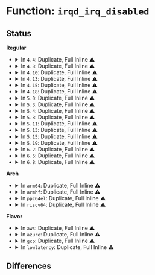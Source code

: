 # Function: <code>irqd_irq_disabled</code>

## Status
<b>Regular</b>
<ul>
<li>
<details>
<summary>In <code>4.4</code>: Duplicate, Full Inline ⚠️</summary>

**Collision:** Static Duplication

**Inline:** Full

**Transformation:** False

**Instances:**

```
In kernel/irq/manage.c (ffffffff810dba61)
Location: include/linux/irq.h:267
Inline: True
```
```
In kernel/irq/spurious.c (ffffffff810dd233)
Location: include/linux/irq.h:267
Inline: True
Inline callers:
  - kernel/irq/spurious.c:try_one_irq
```
```
In kernel/irq/chip.c (ffffffff810ddbdd)
Location: include/linux/irq.h:267
Inline: True
Inline callers:
  - kernel/irq/chip.c:handle_simple_irq
  - kernel/irq/chip.c:handle_fasteoi_irq
  - kernel/irq/chip.c:handle_fasteoi_irq
  - kernel/irq/chip.c:handle_nested_irq
  - kernel/irq/chip.c:handle_level_irq
  - kernel/irq/chip.c:handle_level_irq
  - kernel/irq/chip.c:handle_edge_irq
  - kernel/irq/chip.c:handle_edge_irq
  - kernel/irq/chip.c:handle_edge_irq
  - kernel/irq/chip.c:irq_cpu_online
  - kernel/irq/chip.c:irq_cpu_offline
```
```
In kernel/irq/migration.c (0)
Location: include/linux/irq.h:267
Inline: True
```
</details>
</li>
<li>
<details>
<summary>In <code>4.8</code>: Duplicate, Full Inline ⚠️</summary>

**Collision:** Static Duplication

**Inline:** Full

**Transformation:** False

**Instances:**

```
In kernel/irq/manage.c (ffffffff810e0d94)
Location: include/linux/irq.h:275
Inline: True
```
```
In kernel/irq/spurious.c (ffffffff810e29d9)
Location: include/linux/irq.h:275
Inline: True
Inline callers:
  - kernel/irq/spurious.c:try_one_irq
```
```
In kernel/irq/chip.c (ffffffff810e42a1)
Location: include/linux/irq.h:275
Inline: True
Inline callers:
  - kernel/irq/chip.c:irq_cpu_offline
  - kernel/irq/chip.c:irq_cpu_online
  - kernel/irq/chip.c:handle_edge_irq
  - kernel/irq/chip.c:handle_edge_irq
  - kernel/irq/chip.c:handle_edge_irq
  - kernel/irq/chip.c:handle_fasteoi_irq
  - kernel/irq/chip.c:handle_fasteoi_irq
  - kernel/irq/chip.c:handle_level_irq
  - kernel/irq/chip.c:handle_level_irq
  - kernel/irq/chip.c:handle_simple_irq
  - kernel/irq/chip.c:handle_nested_irq
```
```
In kernel/irq/migration.c (0)
Location: include/linux/irq.h:275
Inline: True
```
```
In drivers/xen/events/events_base.c (0)
Location: include/linux/irq.h:275
Inline: True
```
</details>
</li>
<li>
<details>
<summary>In <code>4.10</code>: Duplicate, Full Inline ⚠️</summary>

**Collision:** Static Duplication

**Inline:** Full

**Transformation:** False

**Instances:**

```
In kernel/irq/manage.c (ffffffff810e7ce4)
Location: include/linux/irq.h:277
Inline: True
```
```
In kernel/irq/spurious.c (ffffffff810e92f2)
Location: include/linux/irq.h:277
Inline: True
Inline callers:
  - kernel/irq/spurious.c:try_one_irq
```
```
In kernel/irq/chip.c (ffffffff810eab41)
Location: include/linux/irq.h:277
Inline: True
Inline callers:
  - kernel/irq/chip.c:irq_cpu_offline
  - kernel/irq/chip.c:irq_cpu_online
  - kernel/irq/chip.c:handle_edge_irq
  - kernel/irq/chip.c:handle_edge_irq
  - kernel/irq/chip.c:handle_edge_irq
  - kernel/irq/chip.c:handle_fasteoi_irq
  - kernel/irq/chip.c:handle_fasteoi_irq
  - kernel/irq/chip.c:handle_level_irq
  - kernel/irq/chip.c:handle_level_irq
  - kernel/irq/chip.c:handle_simple_irq
  - kernel/irq/chip.c:handle_nested_irq
```
```
In kernel/irq/migration.c (0)
Location: include/linux/irq.h:277
Inline: True
```
```
In drivers/xen/events/events_base.c (0)
Location: include/linux/irq.h:277
Inline: True
```
</details>
</li>
<li>
<details>
<summary>In <code>4.13</code>: Duplicate, Full Inline ⚠️</summary>

**Collision:** Static Duplication

**Inline:** Full

**Transformation:** False

**Instances:**

```
In kernel/irq/manage.c (ffffffff810e6ba4)
Location: include/linux/irq.h:305
Inline: True
```
```
In kernel/irq/spurious.c (ffffffff810e87c7)
Location: include/linux/irq.h:305
Inline: True
Inline callers:
  - kernel/irq/spurious.c:try_one_irq
```
```
In kernel/irq/chip.c (ffffffff810ea23e)
Location: include/linux/irq.h:305
Inline: True
Inline callers:
  - kernel/irq/chip.c:irq_cpu_offline
  - kernel/irq/chip.c:irq_cpu_online
  - kernel/irq/chip.c:handle_edge_irq
  - kernel/irq/chip.c:handle_edge_irq
  - kernel/irq/chip.c:handle_fasteoi_irq
  - kernel/irq/chip.c:handle_level_irq
  - kernel/irq/chip.c:handle_level_irq
  - kernel/irq/chip.c:handle_simple_irq
  - kernel/irq/chip.c:handle_nested_irq
```
```
In kernel/irq/migration.c (0)
Location: include/linux/irq.h:305
Inline: True
```
```
In drivers/xen/events/events_base.c (0)
Location: include/linux/irq.h:305
Inline: True
```
</details>
</li>
<li>
<details>
<summary>In <code>4.15</code>: Duplicate, Full Inline ⚠️</summary>

**Collision:** Static Duplication

**Inline:** Full

**Transformation:** False

**Instances:**

```
In kernel/irq/manage.c (ffffffff810eee64)
Location: include/linux/irq.h:317
Inline: True
```
```
In kernel/irq/spurious.c (ffffffff810f0b97)
Location: include/linux/irq.h:317
Inline: True
Inline callers:
  - kernel/irq/spurious.c:try_one_irq
```
```
In kernel/irq/chip.c (ffffffff810f27c1)
Location: include/linux/irq.h:317
Inline: True
Inline callers:
  - kernel/irq/chip.c:irq_cpu_offline
  - kernel/irq/chip.c:irq_cpu_online
  - kernel/irq/chip.c:handle_edge_irq
  - kernel/irq/chip.c:handle_edge_irq
  - kernel/irq/chip.c:handle_fasteoi_irq
  - kernel/irq/chip.c:handle_level_irq
  - kernel/irq/chip.c:handle_level_irq
  - kernel/irq/chip.c:handle_simple_irq
  - kernel/irq/chip.c:handle_nested_irq
```
```
In kernel/irq/migration.c (0)
Location: include/linux/irq.h:317
Inline: True
```
```
In drivers/xen/events/events_base.c (0)
Location: include/linux/irq.h:317
Inline: True
```
</details>
</li>
<li>
<details>
<summary>In <code>4.18</code>: Duplicate, Full Inline ⚠️</summary>

**Collision:** Static Duplication

**Inline:** Full

**Transformation:** False

**Instances:**

```
In kernel/irq/manage.c (ffffffff810f8244)
Location: include/linux/irq.h:312
Inline: True
Inline callers:
  - kernel/irq/manage.c:__irq_set_trigger
```
```
In kernel/irq/spurious.c (ffffffff810f8fe5)
Location: include/linux/irq.h:312
Inline: True
Inline callers:
  - kernel/irq/spurious.c:try_one_irq
  - kernel/irq/spurious.c:irq_wait_for_poll
```
```
In kernel/irq/chip.c (ffffffff810faba1)
Location: include/linux/irq.h:312
Inline: True
Inline callers:
  - kernel/irq/chip.c:irq_cpu_offline
  - kernel/irq/chip.c:irq_cpu_online
  - kernel/irq/chip.c:handle_edge_irq
  - kernel/irq/chip.c:handle_edge_irq
  - kernel/irq/chip.c:handle_edge_irq
  - kernel/irq/chip.c:handle_fasteoi_irq
  - kernel/irq/chip.c:handle_fasteoi_irq
  - kernel/irq/chip.c:handle_level_irq
  - kernel/irq/chip.c:handle_level_irq
  - kernel/irq/chip.c:handle_untracked_irq
  - kernel/irq/chip.c:handle_simple_irq
  - kernel/irq/chip.c:handle_nested_irq
```
```
In kernel/irq/migration.c (ffffffff810ff400)
Location: include/linux/irq.h:312
Inline: True
Inline callers:
  - kernel/irq/migration.c:__irq_move_irq
```
```
In drivers/xen/events/events_base.c (ffffffff815f5fc4)
Location: include/linux/irq.h:312
Inline: True
Inline callers:
  - drivers/xen/events/events_base.c:ack_dynirq
  - drivers/xen/events/events_base.c:eoi_pirq
```
</details>
</li>
<li>
<details>
<summary>In <code>5.0</code>: Duplicate, Full Inline ⚠️</summary>

**Collision:** Static Duplication

**Inline:** Full

**Transformation:** False

**Instances:**

```
In kernel/irq/manage.c (ffffffff811039e4)
Location: include/linux/irq.h:313
Inline: True
Inline callers:
  - kernel/irq/manage.c:__irq_set_trigger
```
```
In kernel/irq/spurious.c (ffffffff81104785)
Location: include/linux/irq.h:313
Inline: True
Inline callers:
  - kernel/irq/spurious.c:try_one_irq
  - kernel/irq/spurious.c:irq_wait_for_poll
```
```
In kernel/irq/chip.c (ffffffff81106361)
Location: include/linux/irq.h:313
Inline: True
Inline callers:
  - kernel/irq/chip.c:irq_cpu_offline
  - kernel/irq/chip.c:irq_cpu_online
  - kernel/irq/chip.c:handle_edge_irq
  - kernel/irq/chip.c:handle_edge_irq
  - kernel/irq/chip.c:handle_edge_irq
  - kernel/irq/chip.c:handle_fasteoi_irq
  - kernel/irq/chip.c:handle_fasteoi_irq
  - kernel/irq/chip.c:handle_level_irq
  - kernel/irq/chip.c:handle_level_irq
  - kernel/irq/chip.c:handle_untracked_irq
  - kernel/irq/chip.c:handle_simple_irq
  - kernel/irq/chip.c:handle_nested_irq
```
```
In kernel/irq/migration.c (ffffffff8110abe0)
Location: include/linux/irq.h:313
Inline: True
Inline callers:
  - kernel/irq/migration.c:__irq_move_irq
```
```
In drivers/xen/events/events_base.c (ffffffff81611084)
Location: include/linux/irq.h:313
Inline: True
Inline callers:
  - drivers/xen/events/events_base.c:ack_dynirq
  - drivers/xen/events/events_base.c:eoi_pirq
```
</details>
</li>
<li>
<details>
<summary>In <code>5.3</code>: Duplicate, Full Inline ⚠️</summary>

**Collision:** Static Duplication

**Inline:** Full

**Transformation:** False

**Instances:**

```
In kernel/irq/manage.c (ffffffff8110c430)
Location: include/linux/irq.h:313
Inline: True
Inline callers:
  - kernel/irq/manage.c:__irq_set_trigger
```
```
In kernel/irq/spurious.c (ffffffff8110d9a7)
Location: include/linux/irq.h:313
Inline: True
Inline callers:
  - kernel/irq/spurious.c:try_one_irq
  - kernel/irq/spurious.c:irq_wait_for_poll
```
```
In kernel/irq/chip.c (ffffffff8110f921)
Location: include/linux/irq.h:313
Inline: True
Inline callers:
  - kernel/irq/chip.c:irq_cpu_offline
  - kernel/irq/chip.c:irq_cpu_online
  - kernel/irq/chip.c:handle_edge_irq
  - kernel/irq/chip.c:handle_edge_irq
  - kernel/irq/chip.c:handle_edge_irq
  - kernel/irq/chip.c:handle_fasteoi_irq
  - kernel/irq/chip.c:handle_fasteoi_irq
  - kernel/irq/chip.c:handle_level_irq
  - kernel/irq/chip.c:handle_level_irq
  - kernel/irq/chip.c:handle_untracked_irq
  - kernel/irq/chip.c:handle_simple_irq
  - kernel/irq/chip.c:handle_nested_irq
```
```
In kernel/irq/migration.c (ffffffff81114290)
Location: include/linux/irq.h:313
Inline: True
Inline callers:
  - kernel/irq/migration.c:__irq_move_irq
```
```
In drivers/xen/events/events_base.c (ffffffff81644df5)
Location: include/linux/irq.h:313
Inline: True
Inline callers:
  - drivers/xen/events/events_base.c:ack_dynirq
  - drivers/xen/events/events_base.c:eoi_pirq
```
</details>
</li>
<li>
<details>
<summary>In <code>5.4</code>: Duplicate, Full Inline ⚠️</summary>

**Collision:** Static Duplication

**Inline:** Full

**Transformation:** False

**Instances:**

```
In kernel/irq/manage.c (ffffffff81118810)
Location: include/linux/irq.h:316
Inline: True
Inline callers:
  - kernel/irq/manage.c:__irq_set_trigger
```
```
In kernel/irq/spurious.c (ffffffff81119c67)
Location: include/linux/irq.h:316
Inline: True
Inline callers:
  - kernel/irq/spurious.c:try_one_irq
  - kernel/irq/spurious.c:irq_wait_for_poll
```
```
In kernel/irq/chip.c (ffffffff8111bbe1)
Location: include/linux/irq.h:316
Inline: True
Inline callers:
  - kernel/irq/chip.c:irq_cpu_offline
  - kernel/irq/chip.c:irq_cpu_online
  - kernel/irq/chip.c:handle_edge_irq
  - kernel/irq/chip.c:handle_edge_irq
  - kernel/irq/chip.c:handle_edge_irq
  - kernel/irq/chip.c:handle_fasteoi_irq
  - kernel/irq/chip.c:handle_fasteoi_irq
  - kernel/irq/chip.c:handle_level_irq
  - kernel/irq/chip.c:handle_level_irq
  - kernel/irq/chip.c:handle_untracked_irq
  - kernel/irq/chip.c:handle_simple_irq
  - kernel/irq/chip.c:handle_nested_irq
```
```
In kernel/irq/migration.c (ffffffff81120400)
Location: include/linux/irq.h:316
Inline: True
Inline callers:
  - kernel/irq/migration.c:__irq_move_irq
```
```
In drivers/xen/events/events_base.c (ffffffff816673a5)
Location: include/linux/irq.h:316
Inline: True
Inline callers:
  - drivers/xen/events/events_base.c:ack_dynirq
  - drivers/xen/events/events_base.c:eoi_pirq
```
</details>
</li>
<li>
<details>
<summary>In <code>5.8</code>: Duplicate, Full Inline ⚠️</summary>

**Collision:** Static Duplication

**Inline:** Full

**Transformation:** False

**Instances:**

```
In kernel/irq/manage.c (ffffffff81124100)
Location: include/linux/irq.h:332
Inline: True
Inline callers:
  - kernel/irq/manage.c:__irq_set_trigger
```
```
In kernel/irq/spurious.c (ffffffff81125b97)
Location: include/linux/irq.h:332
Inline: True
Inline callers:
  - kernel/irq/spurious.c:try_one_irq
  - kernel/irq/spurious.c:irq_wait_for_poll
```
```
In kernel/irq/chip.c (ffffffff81127f11)
Location: include/linux/irq.h:332
Inline: True
Inline callers:
  - kernel/irq/chip.c:irq_cpu_offline
  - kernel/irq/chip.c:irq_cpu_online
  - kernel/irq/chip.c:handle_edge_irq
  - kernel/irq/chip.c:handle_edge_irq
  - kernel/irq/chip.c:handle_edge_irq
  - kernel/irq/chip.c:handle_fasteoi_irq
  - kernel/irq/chip.c:handle_fasteoi_irq
  - kernel/irq/chip.c:handle_level_irq
  - kernel/irq/chip.c:handle_level_irq
  - kernel/irq/chip.c:handle_untracked_irq
  - kernel/irq/chip.c:handle_simple_irq
  - kernel/irq/chip.c:handle_nested_irq
  - kernel/irq/chip.c:irq_disable
  - kernel/irq/chip.c:irq_enable
```
```
In kernel/irq/migration.c (ffffffff8112c940)
Location: include/linux/irq.h:332
Inline: True
Inline callers:
  - kernel/irq/migration.c:__irq_move_irq
```
```
In drivers/xen/events/events_base.c (ffffffff817171e5)
Location: include/linux/irq.h:332
Inline: True
Inline callers:
  - drivers/xen/events/events_base.c:ack_dynirq
  - drivers/xen/events/events_base.c:eoi_pirq
```
</details>
</li>
<li>
<details>
<summary>In <code>5.11</code>: Duplicate, Full Inline ⚠️</summary>

**Collision:** Static Duplication

**Inline:** Full

**Transformation:** False

**Instances:**

```
In kernel/irq/manage.c (ffffffff8111ff60)
Location: include/linux/irq.h:342
Inline: True
Inline callers:
  - kernel/irq/manage.c:__irq_set_trigger
```
```
In kernel/irq/spurious.c (ffffffff811218a7)
Location: include/linux/irq.h:342
Inline: True
Inline callers:
  - kernel/irq/spurious.c:try_one_irq
  - kernel/irq/spurious.c:irq_wait_for_poll
```
```
In kernel/irq/chip.c (ffffffff81123a91)
Location: include/linux/irq.h:342
Inline: True
Inline callers:
  - kernel/irq/chip.c:irq_cpu_offline
  - kernel/irq/chip.c:irq_cpu_online
  - kernel/irq/chip.c:handle_edge_irq
  - kernel/irq/chip.c:handle_edge_irq
  - kernel/irq/chip.c:handle_edge_irq
  - kernel/irq/chip.c:handle_fasteoi_irq
  - kernel/irq/chip.c:handle_fasteoi_irq
  - kernel/irq/chip.c:handle_level_irq
  - kernel/irq/chip.c:handle_level_irq
  - kernel/irq/chip.c:handle_untracked_irq
  - kernel/irq/chip.c:handle_simple_irq
  - kernel/irq/chip.c:handle_nested_irq
  - kernel/irq/chip.c:irq_disable
  - kernel/irq/chip.c:irq_enable
```
```
In kernel/irq/migration.c (ffffffff81128370)
Location: include/linux/irq.h:342
Inline: True
Inline callers:
  - kernel/irq/migration.c:__irq_move_irq
```
```
In kernel/irq/pm.c (ffffffff81128a61)
Location: include/linux/irq.h:342
Inline: True
Inline callers:
  - kernel/irq/pm.c:suspend_device_irqs
```
</details>
</li>
<li>
<details>
<summary>In <code>5.13</code>: Duplicate, Full Inline ⚠️</summary>

**Collision:** Static Duplication

**Inline:** Full

**Transformation:** False

**Instances:**

```
In kernel/irq/manage.c (ffffffff81120220)
Location: include/linux/irq.h:342
Inline: True
Inline callers:
  - kernel/irq/manage.c:__irq_set_trigger
```
```
In kernel/irq/spurious.c (ffffffff81121b87)
Location: include/linux/irq.h:342
Inline: True
Inline callers:
  - kernel/irq/spurious.c:try_one_irq
  - kernel/irq/spurious.c:irq_wait_for_poll
```
```
In kernel/irq/chip.c (ffffffff81123df1)
Location: include/linux/irq.h:342
Inline: True
Inline callers:
  - kernel/irq/chip.c:irq_cpu_offline
  - kernel/irq/chip.c:irq_cpu_online
  - kernel/irq/chip.c:handle_edge_irq
  - kernel/irq/chip.c:handle_edge_irq
  - kernel/irq/chip.c:handle_edge_irq
  - kernel/irq/chip.c:handle_fasteoi_irq
  - kernel/irq/chip.c:handle_fasteoi_irq
  - kernel/irq/chip.c:handle_level_irq
  - kernel/irq/chip.c:handle_level_irq
  - kernel/irq/chip.c:handle_untracked_irq
  - kernel/irq/chip.c:handle_simple_irq
  - kernel/irq/chip.c:handle_nested_irq
  - kernel/irq/chip.c:irq_disable
  - kernel/irq/chip.c:irq_enable
```
```
In kernel/irq/migration.c (ffffffff81128630)
Location: include/linux/irq.h:342
Inline: True
Inline callers:
  - kernel/irq/migration.c:__irq_move_irq
```
```
In kernel/irq/pm.c (ffffffff81128cf1)
Location: include/linux/irq.h:342
Inline: True
Inline callers:
  - kernel/irq/pm.c:suspend_device_irqs
```
</details>
</li>
<li>
<details>
<summary>In <code>5.15</code>: Duplicate, Full Inline ⚠️</summary>

**Collision:** Static Duplication

**Inline:** Full

**Transformation:** False

**Instances:**

```
In kernel/irq/manage.c (ffffffff81140750)
Location: include/linux/irq.h:344
Inline: True
Inline callers:
  - kernel/irq/manage.c:__irq_set_trigger
```
```
In kernel/irq/spurious.c (ffffffff81142127)
Location: include/linux/irq.h:344
Inline: True
Inline callers:
  - kernel/irq/spurious.c:try_one_irq
  - kernel/irq/spurious.c:irq_wait_for_poll
```
```
In kernel/irq/chip.c (ffffffff811443d1)
Location: include/linux/irq.h:344
Inline: True
Inline callers:
  - kernel/irq/chip.c:irq_cpu_offline
  - kernel/irq/chip.c:irq_cpu_online
  - kernel/irq/chip.c:handle_edge_irq
  - kernel/irq/chip.c:handle_edge_irq
  - kernel/irq/chip.c:handle_edge_irq
  - kernel/irq/chip.c:handle_fasteoi_irq
  - kernel/irq/chip.c:handle_fasteoi_irq
  - kernel/irq/chip.c:handle_level_irq
  - kernel/irq/chip.c:handle_level_irq
  - kernel/irq/chip.c:handle_untracked_irq
  - kernel/irq/chip.c:handle_simple_irq
  - kernel/irq/chip.c:handle_nested_irq
  - kernel/irq/chip.c:irq_disable
  - kernel/irq/chip.c:irq_enable
```
```
In kernel/irq/migration.c (ffffffff81148c00)
Location: include/linux/irq.h:344
Inline: True
Inline callers:
  - kernel/irq/migration.c:__irq_move_irq
```
```
In kernel/irq/pm.c (ffffffff811492d1)
Location: include/linux/irq.h:344
Inline: True
Inline callers:
  - kernel/irq/pm.c:suspend_device_irqs
```
</details>
</li>
<li>
<details>
<summary>In <code>5.19</code>: Duplicate, Full Inline ⚠️</summary>

**Collision:** Static Duplication

**Inline:** Full

**Transformation:** False

**Instances:**

```
In kernel/irq/manage.c (ffffffff81164143)
Location: include/linux/irq.h:344
Inline: True
Inline callers:
  - kernel/irq/manage.c:__irq_set_trigger
```
```
In kernel/irq/spurious.c (ffffffff81165c5d)
Location: include/linux/irq.h:344
Inline: True
Inline callers:
  - kernel/irq/spurious.c:try_one_irq
  - kernel/irq/spurious.c:irq_wait_for_poll
```
```
In kernel/irq/chip.c (ffffffff81167168)
Location: include/linux/irq.h:344
Inline: True
Inline callers:
  - kernel/irq/chip.c:handle_edge_irq
  - kernel/irq/chip.c:handle_edge_irq
  - kernel/irq/chip.c:handle_edge_irq
  - kernel/irq/chip.c:handle_fasteoi_irq
  - kernel/irq/chip.c:handle_fasteoi_irq
  - kernel/irq/chip.c:handle_level_irq
  - kernel/irq/chip.c:handle_level_irq
  - kernel/irq/chip.c:handle_untracked_irq
  - kernel/irq/chip.c:handle_simple_irq
  - kernel/irq/chip.c:handle_nested_irq
  - kernel/irq/chip.c:irq_disable
  - kernel/irq/chip.c:irq_enable
```
```
In kernel/irq/migration.c (ffffffff8116d740)
Location: include/linux/irq.h:344
Inline: True
Inline callers:
  - kernel/irq/migration.c:__irq_move_irq
```
```
In kernel/irq/pm.c (ffffffff8116de48)
Location: include/linux/irq.h:344
Inline: True
Inline callers:
  - kernel/irq/pm.c:suspend_device_irqs
```
</details>
</li>
<li>
<details>
<summary>In <code>6.2</code>: Duplicate, Full Inline ⚠️</summary>

**Collision:** Static Duplication

**Inline:** Full

**Transformation:** False

**Instances:**

```
In kernel/irq/manage.c (ffffffff81197ee3)
Location: include/linux/irq.h:346
Inline: True
Inline callers:
  - kernel/irq/manage.c:__irq_set_trigger
```
```
In kernel/irq/spurious.c (ffffffff81199c2d)
Location: include/linux/irq.h:346
Inline: True
Inline callers:
  - kernel/irq/spurious.c:try_one_irq
  - kernel/irq/spurious.c:irq_wait_for_poll
```
```
In kernel/irq/chip.c (ffffffff8119b4b8)
Location: include/linux/irq.h:346
Inline: True
Inline callers:
  - kernel/irq/chip.c:handle_edge_irq
  - kernel/irq/chip.c:handle_edge_irq
  - kernel/irq/chip.c:handle_edge_irq
  - kernel/irq/chip.c:handle_fasteoi_irq
  - kernel/irq/chip.c:handle_fasteoi_irq
  - kernel/irq/chip.c:handle_level_irq
  - kernel/irq/chip.c:handle_level_irq
  - kernel/irq/chip.c:handle_untracked_irq
  - kernel/irq/chip.c:handle_simple_irq
  - kernel/irq/chip.c:handle_nested_irq
  - kernel/irq/chip.c:irq_disable
  - kernel/irq/chip.c:irq_enable
```
```
In kernel/irq/migration.c (ffffffff811a28f0)
Location: include/linux/irq.h:346
Inline: True
Inline callers:
  - kernel/irq/migration.c:__irq_move_irq
```
```
In kernel/irq/pm.c (ffffffff811a3208)
Location: include/linux/irq.h:346
Inline: True
Inline callers:
  - kernel/irq/pm.c:suspend_device_irqs
```
</details>
</li>
<li>
<details>
<summary>In <code>6.5</code>: Duplicate, Full Inline ⚠️</summary>

**Collision:** Static Duplication

**Inline:** Full

**Transformation:** False

**Instances:**

```
In kernel/irq/manage.c (ffffffff811a9ba3)
Location: include/linux/irq.h:349
Inline: True
Inline callers:
  - kernel/irq/manage.c:__irq_set_trigger
```
```
In kernel/irq/spurious.c (ffffffff811ab85d)
Location: include/linux/irq.h:349
Inline: True
Inline callers:
  - kernel/irq/spurious.c:try_one_irq
  - kernel/irq/spurious.c:irq_wait_for_poll
```
```
In kernel/irq/chip.c (ffffffff811ad2f8)
Location: include/linux/irq.h:349
Inline: True
Inline callers:
  - kernel/irq/chip.c:handle_edge_irq
  - kernel/irq/chip.c:handle_edge_irq
  - kernel/irq/chip.c:handle_edge_irq
  - kernel/irq/chip.c:handle_fasteoi_irq
  - kernel/irq/chip.c:handle_fasteoi_irq
  - kernel/irq/chip.c:handle_level_irq
  - kernel/irq/chip.c:handle_level_irq
  - kernel/irq/chip.c:handle_untracked_irq
  - kernel/irq/chip.c:handle_simple_irq
  - kernel/irq/chip.c:handle_nested_irq
  - kernel/irq/chip.c:irq_disable
  - kernel/irq/chip.c:irq_enable
```
```
In kernel/irq/migration.c (ffffffff811b47f0)
Location: include/linux/irq.h:349
Inline: True
Inline callers:
  - kernel/irq/migration.c:__irq_move_irq
```
```
In kernel/irq/pm.c (ffffffff811b5108)
Location: include/linux/irq.h:349
Inline: True
Inline callers:
  - kernel/irq/pm.c:suspend_device_irqs
```
</details>
</li>
<li>
<details>
<summary>In <code>6.8</code>: Duplicate, Full Inline ⚠️</summary>

**Collision:** Static Duplication

**Inline:** Full

**Transformation:** False

**Instances:**

```
In kernel/irq/manage.c (ffffffff811b9703)
Location: include/linux/irq.h:346
Inline: True
Inline callers:
  - kernel/irq/manage.c:__irq_set_trigger
```
```
In kernel/irq/spurious.c (ffffffff811bb45d)
Location: include/linux/irq.h:346
Inline: True
Inline callers:
  - kernel/irq/spurious.c:try_one_irq
  - kernel/irq/spurious.c:irq_wait_for_poll
```
```
In kernel/irq/chip.c (ffffffff811bcef8)
Location: include/linux/irq.h:346
Inline: True
Inline callers:
  - kernel/irq/chip.c:handle_edge_irq
  - kernel/irq/chip.c:handle_edge_irq
  - kernel/irq/chip.c:handle_edge_irq
  - kernel/irq/chip.c:handle_fasteoi_irq
  - kernel/irq/chip.c:handle_fasteoi_irq
  - kernel/irq/chip.c:handle_level_irq
  - kernel/irq/chip.c:handle_level_irq
  - kernel/irq/chip.c:handle_untracked_irq
  - kernel/irq/chip.c:handle_simple_irq
  - kernel/irq/chip.c:handle_nested_irq
  - kernel/irq/chip.c:irq_disable
  - kernel/irq/chip.c:irq_enable
```
```
In kernel/irq/migration.c (ffffffff811c4670)
Location: include/linux/irq.h:346
Inline: True
Inline callers:
  - kernel/irq/migration.c:__irq_move_irq
```
```
In kernel/irq/pm.c (ffffffff811c4f88)
Location: include/linux/irq.h:346
Inline: True
Inline callers:
  - kernel/irq/pm.c:suspend_device_irqs
```
</details>
</li>
</ul>
<b>Arch</b>
<ul>
<li>
<details>
<summary>In <code>arm64</code>: Duplicate, Full Inline ⚠️</summary>

**Collision:** Static Duplication

**Inline:** Full

**Transformation:** False

**Instances:**

```
In arch/arm64/kernel/machine_kexec.c (ffff8000100aa038)
Location: include/linux/irq.h:316
Inline: True
Inline callers:
  - arch/arm64/kernel/machine_kexec.c:machine_crash_shutdown
```
```
In kernel/irq/manage.c (ffff80001017b15c)
Location: include/linux/irq.h:316
Inline: True
Inline callers:
  - kernel/irq/manage.c:__irq_set_trigger
```
```
In kernel/irq/spurious.c (ffff80001017cc88)
Location: include/linux/irq.h:316
Inline: True
Inline callers:
  - kernel/irq/spurious.c:try_one_irq
  - kernel/irq/spurious.c:irq_wait_for_poll
```
```
In kernel/irq/chip.c (ffff80001017ecb8)
Location: include/linux/irq.h:316
Inline: True
Inline callers:
  - kernel/irq/chip.c:handle_fasteoi_mask_irq
  - kernel/irq/chip.c:handle_fasteoi_ack_irq
  - kernel/irq/chip.c:irq_cpu_offline
  - kernel/irq/chip.c:irq_cpu_online
  - kernel/irq/chip.c:handle_edge_irq
  - kernel/irq/chip.c:handle_edge_irq
  - kernel/irq/chip.c:handle_edge_irq
  - kernel/irq/chip.c:handle_fasteoi_irq
  - kernel/irq/chip.c:handle_level_irq
  - kernel/irq/chip.c:handle_level_irq
  - kernel/irq/chip.c:handle_untracked_irq
  - kernel/irq/chip.c:handle_simple_irq
  - kernel/irq/chip.c:handle_nested_irq
```
```
In drivers/xen/events/events_base.c (ffff800010831134)
Location: include/linux/irq.h:316
Inline: True
Inline callers:
  - drivers/xen/events/events_base.c:ack_dynirq
  - drivers/xen/events/events_base.c:eoi_pirq
```
</details>
</li>
<li>
<details>
<summary>In <code>armhf</code>: Duplicate, Full Inline ⚠️</summary>

**Collision:** Static Duplication

**Inline:** Full

**Transformation:** False

**Instances:**

```
In arch/arm/kernel/machine_kexec.c (c0315444)
Location: include/linux/irq.h:316
Inline: True
Inline callers:
  - arch/arm/kernel/machine_kexec.c:machine_crash_shutdown
```
```
In kernel/irq/manage.c (c03cc290)
Location: include/linux/irq.h:316
Inline: True
Inline callers:
  - kernel/irq/manage.c:__irq_set_trigger
```
```
In kernel/irq/spurious.c (c03cd7f4)
Location: include/linux/irq.h:316
Inline: True
Inline callers:
  - kernel/irq/spurious.c:try_one_irq
  - kernel/irq/spurious.c:irq_wait_for_poll
```
```
In kernel/irq/chip.c (c03d0008)
Location: include/linux/irq.h:316
Inline: True
Inline callers:
  - kernel/irq/chip.c:irq_cpu_offline
  - kernel/irq/chip.c:irq_cpu_online
  - kernel/irq/chip.c:handle_edge_irq
  - kernel/irq/chip.c:handle_edge_irq
  - kernel/irq/chip.c:handle_edge_irq
  - kernel/irq/chip.c:handle_fasteoi_irq
  - kernel/irq/chip.c:handle_fasteoi_irq
  - kernel/irq/chip.c:handle_level_irq
  - kernel/irq/chip.c:handle_level_irq
  - kernel/irq/chip.c:handle_untracked_irq
  - kernel/irq/chip.c:handle_simple_irq
  - kernel/irq/chip.c:handle_nested_irq
```
```
In drivers/irqchip/irq-armada-370-xp.c (c081e514)
Location: include/linux/irq.h:316
Inline: True
Inline callers:
  - drivers/irqchip/irq-armada-370-xp.c:armada_370_xp_mpic_resume
```
</details>
</li>
<li>
<details>
<summary>In <code>ppc64el</code>: Duplicate, Full Inline ⚠️</summary>

**Collision:** Static Duplication

**Inline:** Full

**Transformation:** False

**Instances:**

```
In arch/powerpc/kernel/eeh_driver.c (c00000000004a604)
Location: include/linux/irq.h:316
Inline: True
Inline callers:
  - arch/powerpc/kernel/eeh_driver.c:eeh_set_irq_state
```
```
In arch/powerpc/kernel/machine_kexec.c (c000000000070258)
Location: include/linux/irq.h:316
Inline: True
Inline callers:
  - arch/powerpc/kernel/machine_kexec.c:machine_kexec_mask_interrupts
```
```
In arch/powerpc/sysdev/xive/common.c (c0000000000bdef0)
Location: include/linux/irq.h:316
Inline: True
Inline callers:
  - arch/powerpc/sysdev/xive/common.c:xive_irq_eoi
```
```
In kernel/irq/manage.c (c0000000001d57a4)
Location: include/linux/irq.h:316
Inline: True
Inline callers:
  - kernel/irq/manage.c:__irq_set_trigger
```
```
In kernel/irq/spurious.c (c0000000001d7660)
Location: include/linux/irq.h:316
Inline: True
Inline callers:
  - kernel/irq/spurious.c:try_one_irq
  - kernel/irq/spurious.c:irq_wait_for_poll
```
```
In kernel/irq/chip.c (c0000000001dab78)
Location: include/linux/irq.h:316
Inline: True
Inline callers:
  - kernel/irq/chip.c:irq_cpu_offline
  - kernel/irq/chip.c:irq_cpu_online
  - kernel/irq/chip.c:handle_edge_irq
  - kernel/irq/chip.c:handle_edge_irq
  - kernel/irq/chip.c:handle_edge_irq
  - kernel/irq/chip.c:handle_fasteoi_irq
  - kernel/irq/chip.c:handle_fasteoi_irq
  - kernel/irq/chip.c:handle_level_irq
  - kernel/irq/chip.c:handle_level_irq
  - kernel/irq/chip.c:handle_untracked_irq
  - kernel/irq/chip.c:handle_simple_irq
  - kernel/irq/chip.c:handle_nested_irq
```
</details>
</li>
<li>
<details>
<summary>In <code>riscv64</code>: Duplicate, Full Inline ⚠️</summary>

**Collision:** Static Duplication

**Inline:** Full

**Transformation:** False

**Instances:**

```
In kernel/irq/manage.c (ffffffe000114d3e)
Location: include/linux/irq.h:316
Inline: True
Inline callers:
  - kernel/irq/manage.c:__irq_set_trigger
```
```
In kernel/irq/spurious.c (ffffffe000115eb6)
Location: include/linux/irq.h:316
Inline: True
Inline callers:
  - kernel/irq/spurious.c:try_one_irq
  - kernel/irq/spurious.c:irq_wait_for_poll
```
```
In kernel/irq/chip.c (ffffffe0001181d6)
Location: include/linux/irq.h:316
Inline: True
Inline callers:
  - kernel/irq/chip.c:irq_cpu_offline
  - kernel/irq/chip.c:irq_cpu_online
  - kernel/irq/chip.c:handle_edge_irq
  - kernel/irq/chip.c:handle_edge_irq
  - kernel/irq/chip.c:handle_edge_irq
  - kernel/irq/chip.c:handle_fasteoi_irq
  - kernel/irq/chip.c:handle_fasteoi_irq
  - kernel/irq/chip.c:handle_level_irq
  - kernel/irq/chip.c:handle_level_irq
  - kernel/irq/chip.c:handle_untracked_irq
  - kernel/irq/chip.c:handle_simple_irq
  - kernel/irq/chip.c:handle_nested_irq
```
</details>
</li>
</ul>
<b>Flavor</b>
<ul>
<li>
<details>
<summary>In <code>aws</code>: Duplicate, Full Inline ⚠️</summary>

**Collision:** Static Duplication

**Inline:** Full

**Transformation:** False

**Instances:**

```
In kernel/irq/manage.c (ffffffff81110df0)
Location: include/linux/irq.h:316
Inline: True
Inline callers:
  - kernel/irq/manage.c:__irq_set_trigger
```
```
In kernel/irq/spurious.c (ffffffff81112247)
Location: include/linux/irq.h:316
Inline: True
Inline callers:
  - kernel/irq/spurious.c:try_one_irq
  - kernel/irq/spurious.c:irq_wait_for_poll
```
```
In kernel/irq/chip.c (ffffffff811141c1)
Location: include/linux/irq.h:316
Inline: True
Inline callers:
  - kernel/irq/chip.c:irq_cpu_offline
  - kernel/irq/chip.c:irq_cpu_online
  - kernel/irq/chip.c:handle_edge_irq
  - kernel/irq/chip.c:handle_edge_irq
  - kernel/irq/chip.c:handle_edge_irq
  - kernel/irq/chip.c:handle_fasteoi_irq
  - kernel/irq/chip.c:handle_fasteoi_irq
  - kernel/irq/chip.c:handle_level_irq
  - kernel/irq/chip.c:handle_level_irq
  - kernel/irq/chip.c:handle_untracked_irq
  - kernel/irq/chip.c:handle_simple_irq
  - kernel/irq/chip.c:handle_nested_irq
```
```
In kernel/irq/migration.c (ffffffff811189e0)
Location: include/linux/irq.h:316
Inline: True
Inline callers:
  - kernel/irq/migration.c:__irq_move_irq
```
```
In drivers/xen/events/events_base.c (ffffffff8162d0d5)
Location: include/linux/irq.h:316
Inline: True
Inline callers:
  - drivers/xen/events/events_base.c:ack_dynirq
  - drivers/xen/events/events_base.c:eoi_pirq
```
</details>
</li>
<li>
<details>
<summary>In <code>azure</code>: Duplicate, Full Inline ⚠️</summary>

**Collision:** Static Duplication

**Inline:** Full

**Transformation:** False

**Instances:**

```
In kernel/irq/manage.c (ffffffff81101b20)
Location: include/linux/irq.h:316
Inline: True
Inline callers:
  - kernel/irq/manage.c:__irq_set_trigger
```
```
In kernel/irq/spurious.c (ffffffff81102f77)
Location: include/linux/irq.h:316
Inline: True
Inline callers:
  - kernel/irq/spurious.c:try_one_irq
  - kernel/irq/spurious.c:irq_wait_for_poll
```
```
In kernel/irq/chip.c (ffffffff81104ed1)
Location: include/linux/irq.h:316
Inline: True
Inline callers:
  - kernel/irq/chip.c:irq_cpu_offline
  - kernel/irq/chip.c:irq_cpu_online
  - kernel/irq/chip.c:handle_edge_irq
  - kernel/irq/chip.c:handle_edge_irq
  - kernel/irq/chip.c:handle_edge_irq
  - kernel/irq/chip.c:handle_fasteoi_irq
  - kernel/irq/chip.c:handle_fasteoi_irq
  - kernel/irq/chip.c:handle_level_irq
  - kernel/irq/chip.c:handle_level_irq
  - kernel/irq/chip.c:handle_untracked_irq
  - kernel/irq/chip.c:handle_simple_irq
  - kernel/irq/chip.c:handle_nested_irq
```
```
In kernel/irq/migration.c (ffffffff81109a50)
Location: include/linux/irq.h:316
Inline: True
Inline callers:
  - kernel/irq/migration.c:__irq_move_irq
```
</details>
</li>
<li>
<details>
<summary>In <code>gcp</code>: Duplicate, Full Inline ⚠️</summary>

**Collision:** Static Duplication

**Inline:** Full

**Transformation:** False

**Instances:**

```
In kernel/irq/manage.c (ffffffff8110ece0)
Location: include/linux/irq.h:316
Inline: True
Inline callers:
  - kernel/irq/manage.c:__irq_set_trigger
```
```
In kernel/irq/spurious.c (ffffffff81110137)
Location: include/linux/irq.h:316
Inline: True
Inline callers:
  - kernel/irq/spurious.c:try_one_irq
  - kernel/irq/spurious.c:irq_wait_for_poll
```
```
In kernel/irq/chip.c (ffffffff811120b1)
Location: include/linux/irq.h:316
Inline: True
Inline callers:
  - kernel/irq/chip.c:irq_cpu_offline
  - kernel/irq/chip.c:irq_cpu_online
  - kernel/irq/chip.c:handle_edge_irq
  - kernel/irq/chip.c:handle_edge_irq
  - kernel/irq/chip.c:handle_edge_irq
  - kernel/irq/chip.c:handle_fasteoi_irq
  - kernel/irq/chip.c:handle_fasteoi_irq
  - kernel/irq/chip.c:handle_level_irq
  - kernel/irq/chip.c:handle_level_irq
  - kernel/irq/chip.c:handle_untracked_irq
  - kernel/irq/chip.c:handle_simple_irq
  - kernel/irq/chip.c:handle_nested_irq
```
```
In kernel/irq/migration.c (ffffffff811168d0)
Location: include/linux/irq.h:316
Inline: True
Inline callers:
  - kernel/irq/migration.c:__irq_move_irq
```
```
In drivers/xen/events/events_base.c (ffffffff8165b1e5)
Location: include/linux/irq.h:316
Inline: True
Inline callers:
  - drivers/xen/events/events_base.c:ack_dynirq
  - drivers/xen/events/events_base.c:eoi_pirq
```
</details>
</li>
<li>
<details>
<summary>In <code>lowlatency</code>: Duplicate, Full Inline ⚠️</summary>

**Collision:** Static Duplication

**Inline:** Full

**Transformation:** False

**Instances:**

```
In kernel/irq/manage.c (ffffffff8111a210)
Location: include/linux/irq.h:316
Inline: True
Inline callers:
  - kernel/irq/manage.c:__irq_set_trigger
```
```
In kernel/irq/spurious.c (ffffffff8111b6a9)
Location: include/linux/irq.h:316
Inline: True
Inline callers:
  - kernel/irq/spurious.c:try_one_irq
  - kernel/irq/spurious.c:irq_wait_for_poll
```
```
In kernel/irq/chip.c (ffffffff8111d6d1)
Location: include/linux/irq.h:316
Inline: True
Inline callers:
  - kernel/irq/chip.c:irq_cpu_offline
  - kernel/irq/chip.c:irq_cpu_online
  - kernel/irq/chip.c:handle_edge_irq
  - kernel/irq/chip.c:handle_edge_irq
  - kernel/irq/chip.c:handle_edge_irq
  - kernel/irq/chip.c:handle_fasteoi_irq
  - kernel/irq/chip.c:handle_fasteoi_irq
  - kernel/irq/chip.c:handle_level_irq
  - kernel/irq/chip.c:handle_level_irq
  - kernel/irq/chip.c:handle_untracked_irq
  - kernel/irq/chip.c:handle_simple_irq
  - kernel/irq/chip.c:handle_nested_irq
```
```
In kernel/irq/migration.c (ffffffff81121f10)
Location: include/linux/irq.h:316
Inline: True
Inline callers:
  - kernel/irq/migration.c:__irq_move_irq
```
```
In drivers/xen/events/events_base.c (ffffffff816757d5)
Location: include/linux/irq.h:316
Inline: True
Inline callers:
  - drivers/xen/events/events_base.c:ack_dynirq
  - drivers/xen/events/events_base.c:eoi_pirq
```
</details>
</li>
</ul>

## Differences
